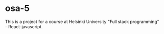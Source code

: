 # osa-5

This is a project for a course at Helsinki University "Full stack programming" - React-javascript.
